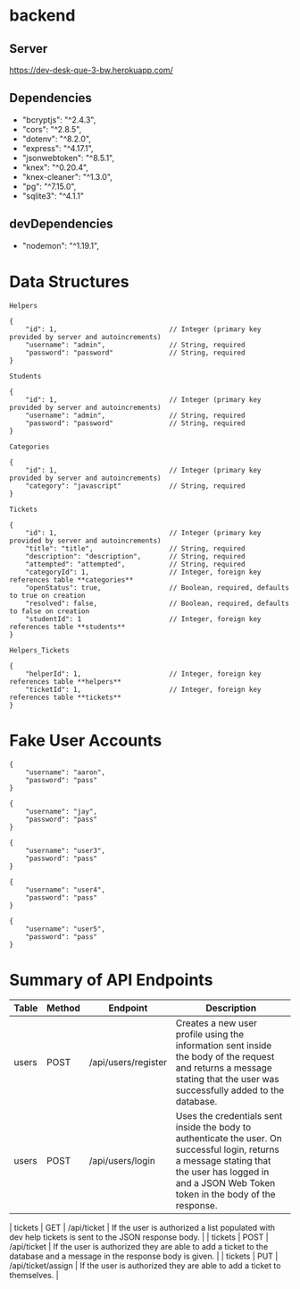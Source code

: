 # backend

## Server

https://dev-desk-que-3-bw.herokuapp.com/

## Dependencies

- "bcryptjs": "^2.4.3",
- "cors": "^2.8.5",
- "dotenv": "^8.2.0",
- "express": "^4.17.1",
- "jsonwebtoken": "^8.5.1",
- "knex": "^0.20.4",
- "knex-cleaner": "^1.3.0",
- "pg": "^7.15.0",
- "sqlite3": "^4.1.1"

## devDependencies

- "nodemon": "^1.19.1",

# Data Structures

`Helpers`

```
{
    "id": 1,                            // Integer (primary key provided by server and autoincrements)
    "username": "admin",                // String, required
    "password": "password"              // String, required
}
```

`Students`

```
{
    "id": 1,                            // Integer (primary key provided by server and autoincrements)
    "username": "admin",                // String, required
    "password": "password"              // String, required
}
```

`Categories`

```
{
    "id": 1,                            // Integer (primary key provided by server and autoincrements)
    "category": "javascript"            // String, required
}

```

`Tickets`

```
{
    "id": 1,                            // Integer (primary key provided by server and autoincrements)
    "title": "title",                   // String, required
    "description": "description",       // String, required
    "attempted": "attempted",           // String, required
    "categoryId": 1,                    // Integer, foreign key references table **categories**
    "openStatus": true,                 // Boolean, required, defaults to true on creation
    "resolved": false,                  // Boolean, required, defaults to false on creation
    "studentId": 1                      // Integer, foreign key references table **students**
}
```

`Helpers_Tickets`

```
{
    "helperId": 1,                      // Integer, foreign key references table **helpers**
    "ticketId": 1,                      // Integer, foreign key references table **tickets**
}

```

# Fake User Accounts

```
{
    "username": "aaron",
    "password": "pass"
}

{
    "username": "jay",
    "password": "pass"
}

{
    "username": "user3",
    "password": "pass"
}

{
    "username": "user4",
    "password": "pass"
}

{
    "username": "user5",
    "password": "pass"
}

```

# Summary of API Endpoints

| Table | Method | Endpoint            | Description                                                                                                                                                                                            |
| ----- | ------ | ------------------- | ------------------------------------------------------------------------------------------------------------------------------------------------------------------------------------------------------ |
| users | POST   | /api/users/register | Creates a new user profile using the information sent inside the body of the request and returns a message stating that the user was successfully added to the database.                               |
| users | POST   | /api/users/login    | Uses the credentials sent inside the body to authenticate the user. On successful login, returns a message stating that the user has logged in and a JSON Web Token token in the body of the response. |

| tickets | GET | /api/ticket | If the user is authorized a list populated with dev help tickets is sent to the JSON response body. |
| tickets | POST | /api/ticket | If the user is authorized they are able to add a ticket to the database and a message in the response body is given. |
| tickets | PUT | /api/ticket/assign | If the user is authorized they are able to add a ticket to themselves. |
